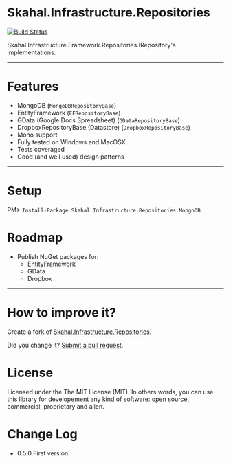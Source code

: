 Skahal.Infrastructure.Repositories
==================================

[![Build Status](https://travis-ci.org/skahal/Skahal.Infrastructure.Repositories.png?branch=master)](https://travis-ci.org/skahal/Skahal.Infrastructure.Repositories)

Skahal.Infrastructure.Framework.Repositories.IRepository<TEntity>'s implementations.


--------

Features
===
- MongoDB (`MongoDBRepositoryBase`)
- EntityFramework (`EFRepositoryBase`)
- GData (Google Docs Spreadsheet) (`GDataRepositoryBase`)
- DropboxRepositoryBase (Datastore) (`DropboxRepositoryBase`)
- Mono support
- Fully tested on Windows and MacOSX
- Tests coveraged 
- Good (and well used) design patterns  

--------

Setup
===

PM> `Install-Package Skahal.Infrastructure.Repositories.MongoDB`


Roadmap
===
 - Publish NuGet packages for:
	 - EntityFramework
	 - GData
	 - Dropbox	
 		
 		
 
--------

How to improve it?
======

Create a fork of [Skahal.Infrastructure.Repositories](https://github.com/skahal/Skahal.Infrastructure.Repositories/fork). 

Did you change it? [Submit a pull request](https://github.com/skahal/Skahal.Infrastructure.Repositories/pull/new/master).


License
======

Licensed under the The MIT License (MIT).
In others words, you can use this library for developement any kind of software: open source, commercial, proprietary and alien.


Change Log
======
 - 0.5.0 First version.


